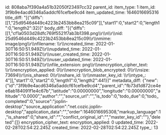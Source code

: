 id: 808aba7f390a4a51b32050f23497cc32
parent_id: 
item_type: 1
item_id: 3f9b9e4acd6346a5addcf61cefbe9cd4
item_updated_time: 1646016695316
title_diff: "[{\"diffs\":[[1,\"25d9546d449c4223b2453bb8ea215c09\"]],\"start1\":0,\"start2\":0,\"length1\":0,\"length2\":32}]"
body_diff: "[{\"diffs\":[[1,\"cf1a0503d28dfc769f5521f7ab3b1398.png\\\r\\\n\\\r\\\nid: 25d9546d449c4223b2453bb8ea215c09\\\r\\\nmime: image/png\\\r\\\nfilename: \\\r\\\ncreated_time: 2022-01-30T16:50:51.949Z\\\r\\\nupdated_time: 2022-01-30T16:50:51.949Z\\\r\\\nuser_created_time: 2022-01-30T16:50:51.949Z\\\r\\\nuser_updated_time: 2022-01-30T16:50:51.949Z\\\r\\\nfile_extension: png\\\r\\\nencryption_cipher_text: \\\r\\\nencryption_applied: 0\\\r\\\nencryption_blob_encrypted: 0\\\r\\\nsize: 73694\\\r\\\nis_shared: 0\\\r\\\nshare_id: \\\r\\\nmaster_key_id: \\\r\\\ntype_: 4\"]],\"start1\":0,\"start2\":0,\"length1\":0,\"length2\":441}]"
metadata_diff: {"new":{"id":"3f9b9e4acd6346a5addcf61cefbe9cd4","parent_id":"fb73d1d872ce4ee6ab184091f1e4c67b","latitude":"0.00000000","longitude":"0.00000000","altitude":"0.0000","author":"","source_url":"","is_todo":0,"todo_due":0,"todo_completed":0,"source":"joplin-desktop","source_application":"net.cozic.joplin-desktop","application_data":"","order":1646016695308,"markup_language":1,"is_shared":0,"share_id":"","conflict_original_id":"","master_key_id":""},"deleted":[]}
encryption_cipher_text: 
encryption_applied: 0
updated_time: 2022-02-28T02:54:22.245Z
created_time: 2022-02-28T02:54:22.245Z
type_: 13